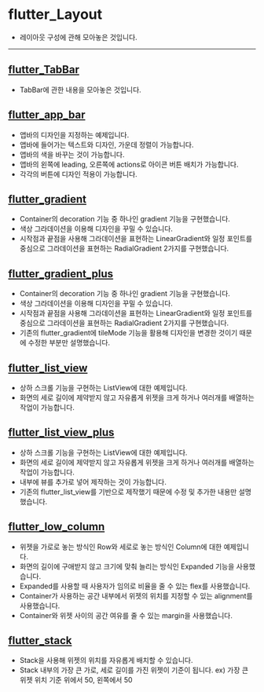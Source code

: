 # flutter_Layout

- 레이아웃 구성에 관해 모아놓은 것입니다.

-------------------------

## [flutter_TabBar](https://github.com/OOGEE/Flutter/tree/master/flutter_Layout/flutter_TabBar)

- TabBar에 관한 내용을 모아놓은 것입니다.

## [flutter_app_bar](https://github.com/OOGEE/Flutter/tree/master/flutter_Layout/flutter_app_bar)

- 앱바의 디자인을 지정하는 예제입니다.
- 앱바에 들어가는 텍스트와 디자인, 가운데 정렬이 가능합니다.
- 앱바의 색을 바꾸는 것이 가능합니다.
- 앱바의 왼쪽에 leading, 오른쪽에 actions로 아이콘 버튼 배치가 가능합니다.
- 각각의 버튼에 디자인 적용이 가능합니다.

## [flutter_gradient](https://github.com/OOGEE/Flutter/tree/master/flutter_Layout/flutter_gradient)

- Container의 decoration 기능 중 하나인 gradient 기능을 구현했습니다.
- 색상 그라데이션을 이용해 디자인을 꾸밀 수 있습니다.
- 시작점과 끝점을 사용해 그라데이션을 표현하는 LinearGradient와 일정 포인트를 중심으로 그라데이션을 표현하는 RadialGradient 2가지를 구현했습니다.

## [flutter_gradient_plus](https://github.com/OOGEE/Flutter/tree/master/flutter_Layout/flutter_gradient_plus)

- Container의 decoration 기능 중 하나인 gradient 기능을 구현했습니다.
- 색상 그라데이션을 이용해 디자인을 꾸밀 수 있습니다.
- 시작점과 끝점을 사용해 그라데이션을 표현하는 LinearGradient와 일정 포인트를 중심으로 그라데이션을 표현하는 RadialGradient 2가지를 구현했습니다.
- 기존의 flutter_gradient에 tileMode 기능을 활용해 디자인을 변경한 것이기 때문에 수정한 부분만 설명했습니다.

## [flutter_list_view](https://github.com/OOGEE/Flutter/tree/master/flutter_Layout/flutter_list_view)

- 상하 스크롤 기능을 구현하는 ListView에 대한 예제입니다.
- 화면의 세로 길이에 제약받지 않고 자유롭게 위젯을 크게 하거나 여러개를 배열하는 작업이 가능합니다.

## [flutter_list_view_plus](https://github.com/OOGEE/Flutter/tree/master/flutter_Layout/flutter_list_view_plus)

- 상하 스크롤 기능을 구현하는 ListView에 대한 예제입니다.
- 화면의 세로 길이에 제약받지 않고 자유롭게 위젯을 크게 하거나 여러개를 배열하는 작업이 가능합니다.
- 내부에 뷰를 추가로 넣어 제작하는 것이 가능합니다.
- 기존의 flutter_list_view를 기반으로 제작했기 때문에 수정 및 추가한 내용만 설명했습니다.

## [flutter_low_column](https://github.com/OOGEE/Flutter/tree/master/flutter_Layout/flutter_low_column)

- 위젯을 가로로 놓는 방식인 Row와 세로로 놓는 방식인 Column에 대한 예제입니다.
- 화면의 길이에 구애받지 않고 크기에 맞춰 늘리는 방식인 Expanded 기능을 사용했습니다.
- Expanded를 사용할 때 사용자가 임의로 비율을 줄 수 있는 flex를 사용했습니다.
- Container가 사용하는 공간 내부에서 위젯의 위치를 지정할 수 있는 alignment를 사용했습니다.
- Container와 위젯 사이의 공간 여유를 줄 수 있는 margin을 사용했습니다.

## [flutter_stack](https://github.com/OOGEE/Flutter/tree/master/flutter_Layout/flutter_stack)

- Stack을 사용해 위젯의 위치를 자유롭게 배치할 수 있습니다.
- Stack 내부의 가장 큰 가로, 세로 길이를 가진 위젯이 기준이 됩니다. ex) 가장 큰 위젯 위치 기준 위에서 50, 왼쪽에서 50

